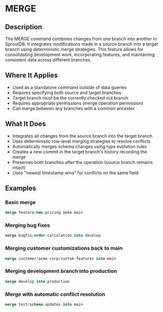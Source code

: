 # MERGE

## Description

The MERGE command combines changes from one branch into another in SproutDB. It integrates modifications made in a source branch into a target branch using deterministic merge strategies. This feature allows for consolidating development work, incorporating features, and maintaining consistent data across different branches.

## Where It Applies

- Used as a standalone command outside of data queries
- Requires specifying both source and target branches
- Target branch must be the currently checked out branch
- Requires appropriate permissions (merge operation permission)
- Can merge between any branches with a common ancestor

## What It Does

- Integrates all changes from the source branch into the target branch
- Uses deterministic row-level merging strategies to resolve conflicts
- Automatically merges schema changes using type evolution rules
- Creates a new commit in the target branch's history recording the merge
- Preserves both branches after the operation (source branch remains intact)
- Uses "newest timestamp wins" for conflicts on the same field

## Examples

### Basic merge

```sql
merge feature/new-pricing into main
```

### Merging bug fixes

```sql
merge bugfix/order-calculation into develop
```

### Merging customer customizations back to main

```sql
merge customer/acme-corp/custom-features into main
```

### Merging development branch into production

```sql
merge develop into production
```

### Merge with automatic conflict resolution

```sql
merge test/schema-updates into main
```
